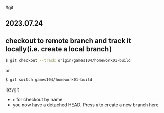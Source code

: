 #git 
## 2023.07.24

## checkout to remote branch and track it locally(i.e. create a local branch)

```bash
$ git checkout --track origin/games104/homework01-build 
```

or 

```bash
$ git switch games104/homework01-build
```

lazygit

- `c` for checkout by name
- you now have a detached HEAD. Press `n` to create a new branch here
